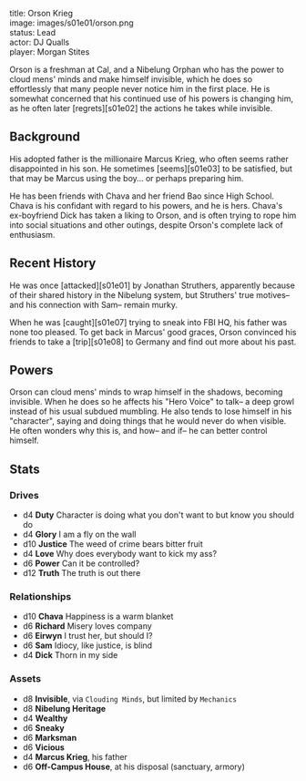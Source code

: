 title: Orson Krieg  
image: images/s01e01/orson.png  
status: Lead  
actor: DJ Qualls  
player: Morgan Stites  

Orson is a freshman at Cal, and a Nibelung Orphan who has the power to cloud mens' minds and make himself invisible, which he does so effortlessly that many people never notice him in the first place. He is somewhat concerned that his continued use of his powers is changing him, as he often later [regrets][s01e02] the actions he takes while invisible.

## Background

His adopted father is the millionaire Marcus Krieg, who often seems rather disappointed in his son. He sometimes [seems][s01e03] to be satisfied, but that may be Marcus using the boy… or perhaps preparing him.

He has been friends with Chava and her friend Bao since High School. Chava is his confidant with regard to his powers, and he is hers. Chava's ex-boyfriend Dick has taken a liking to Orson, and is often trying to rope him into social situations and other outings, despite Orson's complete lack of enthusiasm.

## Recent History

He was once [attacked][s01e01] by Jonathan Struthers, apparently because of their shared history in the Nibelung system, but Struthers' true motives– and his connection with Sam– remain murky.

When he was [caught][s01e07] trying to sneak into FBI HQ, his father was none too pleased. To get back in Marcus' good graces, Orson convinced his friends to take a [trip][s01e08] to Germany and find out more about his past.

## Powers

Orson can cloud mens' minds to wrap himself in the shadows, becoming invisible. When he does so he affects his "Hero Voice" to talk– a deep growl instead of his usual subdued mumbling. He also tends to lose himself in his "character", saying and doing things that he would never do when visible. He often wonders why this is, and how– and if– he can better control himself.

## Stats

### Drives

* d4 **Duty** Character is doing what you don't want to but know you should do
* d4 **Glory** I am a fly on the wall
* d10 **Justice** The weed of crime bears bitter fruit
* d4 **Love** Why does everybody want to kick my ass?
* d6 **Power** Can it be controlled?
* d12 **Truth** The truth is out there

### Relationships

* d10 **Chava** Happiness is a warm blanket
* d6 **Richard** Misery loves company
* d6 **Eirwyn** I trust her, but should I?
* d6 **Sam** Idiocy, like justice, is blind
* d4 **Dick** Thorn in my side

### Assets

* d8 **Invisible**, via `Clouding Minds`, but limited by `Mechanics`
* d8 **Nibelung Heritage**
* d4 **Wealthy**
* d6 **Sneaky**
* d6 **Marksman**
* d6 **Vicious**
* d4 **Marcus Krieg**, his father
* d6 **Off-Campus House**, at his disposal (sanctuary, armory)
